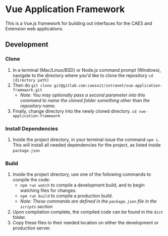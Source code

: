 # Vue Application Framework
This is a Vue.js framework for building out interfaces for the CAES and Extension web applications.

## Development
### Clone
1. In a terminal (Mac/Linux/BSD) or Node.js command prompt (Windows), navigate to the directory where you'd like to clone the repository `cd [directory path]`
1. Then do `git clone git@gitlab.com:caesoit/intranet/vue-application-framework.git`
	* _Note: You may optionally pass a second parameter into this command to name the cloned folder something other than the repository name._
1. Finally, change directory into the newly cloned directory. `cd vue-application-framework`

### Install Dependencies
1. Inside the project directory, in your terminal issue the command `npm i`.  This will install all needed dependencies for the project, as listed inside `package.json`

### Build
1. Inside the project directory, use one of the following commands to compile the code:
	* `npm run watch` to compile a development build, and to begin watching files for changes.
	* `npm run build` to compile a production build.
	* _Note: These commands are defined in the `package.json` file in the `scripts` section_
1. Upon compilation complete, the compiled code can be found in the `dist` folder.
1. Copy these files to their needed location on either the development or production server.
